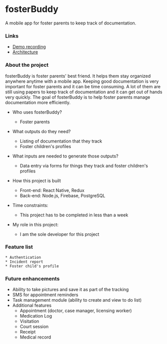 # fosterBuddy
A mobile app for foster parents to keep track of documentation.

### Links
   * [Demo recording](https://youtu.be/mC0os1eOcM8)
   * [Architecture](https://github.com/lukitos/fosterBuddy/blob/master/architecture.png)

### About the project
fosterBuddy is foster parents' best friend. It helps them stay organized anywhere anytime with a mobile app. Keeping good documentation is very important for foster parents and it can be time consuming. A lot of them are still using papers to keep track of documentation and it can get out of hands very quickly. The goal of fosterBuddy is to help foster parents manage documentation more efficiently.

* Who uses fosterBuddy?
    * Foster parents

* What outputs do they need?
    * Listing of documentation that they track
    * Foster children's profiles

* What inputs are needed to generate those outputs?
    * Data entry via forms for things they track and foster children's profiles

* How this project is built
    * Front-end: React Native, Redux
    * Back-end: Node.js, Firebase, PostgreSQL
    
* Time constraints:
    * This project has to be completed in less than a week

* My role in this project:
    * I am the sole developer for this project

### Feature list
    * Authentication
    * Incident report
    * Foster child's profile

### Future enhancements
* Ability to take pictures and save it as part of the tracking
* SMS for appointment reminders
* Task management module (ability to create and view to do list)
* Additional features
  * Appointment (doctor, case manager, licensing worker)
  * Medication Log
  * Visitation
  * Court session
  * Receipt
  * Medical record

